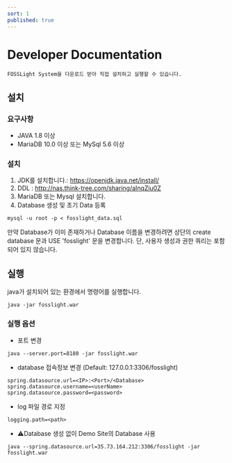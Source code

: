 ```yaml
---
sort: 1
published: true
---
```

# Developer Documentation
```note
FOSSLight System을 다운로드 받아 직접 설치하고 실행할 수 있습니다. 
```

## 설치
### 요구사항
- JAVA 1.8 이상
- MariaDB 10.0 이상 또는 MySql 5.6 이상

### 설치
1. JDK를 설치합니다.: https://openjdk.java.net/install/
2. DDL : http://nas.think-tree.com/sharing/aInqZiu0Z 
3. MariaDB 또는 Mysql 설치합니다. 
4. Database 생성 및 초기 Data 등록
```
mysql -u root -p < fosslight_data.sql
```
만약 Database가 이미 존재하거나 Database 이름을 변경하려면 상단의 create database 문과 USE 'fosslight' 문을 변경합니다.
단, 사용자 생성과 권한 쿼리는 포함되어 있지 않습니다. 

## 실행
java가 설치되어 있는 환경에서 명령어를 실행합니다. 
```
java -jar fosslight.war
```
### 실행 옵션
- 포트 변경
```
java --server.port=8180 -jar fosslight.war
```
- database 접속정보 변경 (Default: 127.0.0.1:3306/fosslight)
```
spring.datasource.url=<IP>:<Port>/<Database>
spring.datasource.username=<userName>
spring.datasource.password=<password>
```
- log 파일 경로 지정
```
logging.path=<path>
```
- ⚠️Database 생성 없이 Demo Site의 Database 사용
```
java --spring.datasource.url=35.73.164.212:3306/fosslight -jar fosslight.war
```
